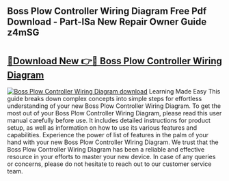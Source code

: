 ## Boss Plow Controller Wiring Diagram Free Pdf Download - Part-ISa New Repair Owner Guide z4mSG

# <h2><a href="http://dfs6z0j.blite.top/?on=Boss+Plow+Controller+Wiring+Diagram">🔗Download New 👉🔴 Boss Plow Controller Wiring Diagram</a></h2>

[![Boss Plow Controller Wiring Diagram download](https://i.imgur.com/lujVjoI.png)](http://dfs6z0j.blite.top/?on=Boss+Plow+Controller+Wiring+Diagram)
Learning Made Easy This guide breaks down complex concepts into simple steps for effortless understanding of your new Boss Plow Controller Wiring Diagram. To get the most out of your Boss Plow Controller Wiring Diagram, please read this user manual carefully before use. It includes detailed instructions for product setup, as well as information on how to use its various features and capabilities. Experience the power of list of features in the palm of your hand with your new Boss Plow Controller Wiring Diagram. We trust that the Boss Plow Controller Wiring Diagram has been a reliable and effective resource in your efforts to master your new device. In case of any queries or concerns, please do not hesitate to reach out to our customer service team.
